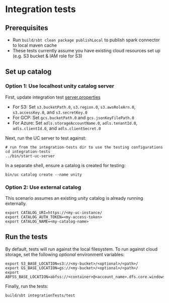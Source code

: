 # Integration tests

## Prerequisites

- Run `build/sbt clean package publishLocal` to publish spark connector to local maven cache
- These tests currently assume you have existing cloud resources set up (e.g. S3 bucket & IAM role for S3)
 
## Set up catalog

### Option 1: Use localhost unity catalog server

First, update integration test [server.properties](./etc/conf/server.properties)
  - For S3: Set `s3.bucketPath.0`, `s3.region.0`, `s3.awsRoleArn.0`, `s3.accessKey.0`, and `s3.secretKey.0`
  - For GCP: Set `gcs.bucketPath.0` and `gcs.jsonKeyFilePath.0`
  - For Azure: Set `adls.storageAccountName.0`, `adls.tenantId.0`, `adls.clientId.0`, and `adls.clientSecret.0`

Next, run the UC server to test against:
```shell
# run from the integration-tests dir to use the testing configurations
cd integration-tests
../bin/start-uc-server
```

In a separate shell, ensure a catalog is created for testing:
```
bin/uc catalog create --name unity
```

### Option 2: Use external catalog

This scenario assumes an existing unity catalog is already running externally.

```shell
export CATALOG_URI=https://<my-uc-instance/
export CATALOG_AUTH_TOKEN=<my-access-token>
export CATALOG_NAME=<my-catalog-name>
```

## Run the tests
By default, tests will run against the local filesystem. To run against cloud storage, set the following *optional* environment variables:

```shell
export S3_BASE_LOCATION=s3://<my-bucket>/<optional>/<path>/
export GS_BASE_LOCATION=gs://<my-bucket>/<optional>/<path>/
export ABFSS_BASE_LOCATION=abfss://<container>@<account_name>.dfs.core.windows.net/<optional>/<path>/
```

Finally, run the tests:
```shell
build/sbt integrationTests/test
```
 